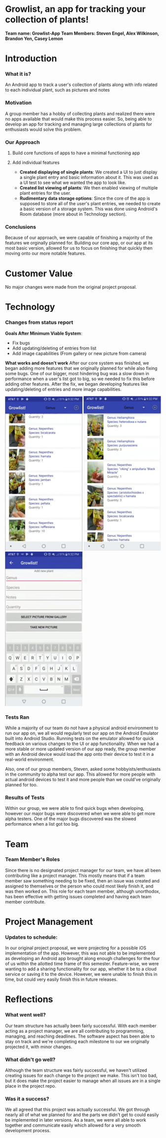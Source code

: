 # Growlist, an app for tracking your collection of plants!
**Team name: Growlist-App**
**Team Members: Steven Engel, Alex Wilkinson, Brandon Yen, Casey Lemon**

Introduction
=====
### What it is?
An Android app to track a user's collection of plants along with info related to each individual plant, such as pictures and notes

### Motivation
A group member has a hobby of collecting plants and realized there were no apps available that would make this process easier. So, being able to develop an app for tracking and managing large collections of plants for enthusiasts would solve this problem.

### Our Approach
1. Build core functions of apps to have a minimal functioning app

2. Add individual features
	- **Created displaying of single plants**: We created a UI to just display a single plant entry and basic information about it. This was used as a UI test to see what we wanted the app to look like.
	- **Created list viewing of plants**: We then enabled viewing of multiple plant entries for the user.
	- **Rudimentary data storage options**: Since the core of the app is supposed to store all of the user's plant entries, we needed to create a basic version of a storage system. This was done using Android's Room database (more about in Technology section).

### Conclusions
Because of our approach, we were capable of finishing a majority of the features we orginally planned for. Building our core app, or our app at its most basic version, allowed for us to focus on finishing that quickly then moving onto our more notable features.

Customer Value
==============
No major changes were made from the original project proposal.

Technology
==========
### Changes from status report
**Goals After Minimum Viable System**:
- Fix bugs
- Add updating/deleting of entries from list
- Add image capabilities (From gallery or new picture from camera)

**What works and doesn't work**
After our core system was finished, we began adding more features that we originally planned for while also fixing some bugs. One of our bigger, most hindering bug was a slow down in performance when a user's list got to big, so we needed to fix this before adding other features. After the fix, we began developing features like updating/deleting of entries and more image capabilities.

<img src="ReportImages/demo1.jpg" width="250">   <img src="ReportImages/demo2.jpg" width="250">    <img src="ReportImages/demo3.jpg" width="250"> 

### Tests Ran
While a majority of our team do not have a physical android environment to run our app on, we all would regularly test our app on the Android Emulator built into Android Studio. Running tests on the emulator allowed for quick feedback on various changes to the UI or app functionality. When we had a more stable or more updated version of our app ready, the group member with an Android device would load the app onto their device to test it in a real-world environment.

Also, one of our group members, Steven, asked some hobbyists/enthusiasts in the community to alpha test our app. This allowed for more people with actual android devices to test it and more people than we could've originally planned for too.

### Results of Tests
Within our group, we were able to find quick bugs when developing, however our major bugs were discovered when we were able to get more alpha testers. One of the major bugs discovered was the slowed performance when a list got too big.

Team
====
### Team Member's Roles
Since there is no designated project manager for our team, we have all been contributing like a project manager. This mostly means that if a team member saw something needing to be fixed, then an issue was created and assigned to themselves or the person who could most likely finish it, and was then worked on. This role for each team member, although unorthodox, has been effective with getting issues completed and having each team member contribute.

Project Management
==================
### Updates to schedule:
In our original project proposal, we were projecting for a possible iOS implementation of the app. However, this was not able to be implemented as developing an Android app brought along enough challenges for the four of us within the allotted time frame of this semester. Feature-wise, we were wanting to add a sharing functionality for our app, whether it be to a cloud service or saving it to the device. However, we were unable to finish this in time, but could very easily finish this in future releases.


Reflections
===========
### What went well?
Our team structure has actually been fairly successful. With each member acting as a project manager, we are all contributing to programming, managing, and reaching deadlines. The software aspect has been able to stay on track and we're completing each milestone to our we originally projected it, with minor changes.

### What didn't go well?
Although the team structure was fairly successful, we haven't utilized creating issues for each change to the project we make. This isn't too bad, but it does make the project easier to manage when all issues are in a single place in the project repo.

### Was it a success?
We all agreed that this project was actually successful. We got through nearly all of what we planned for and the parts we didn't get to could easily be implemented in later versions. As a team, we were all able to work together and communicate easily which allowed for a very smooth development process.
